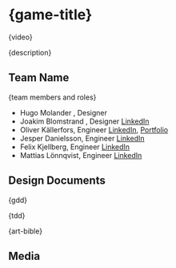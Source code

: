 # {game-title}

{video}

{description}

## Team Name

{team members and roles}

* Hugo Molander , Designer
* Joakim Blomstrand , Designer [LinkedIn](https://www.linkedin.com/in/joakim-blomstrand-218417227/)
* Oliver Källerfors, Engineer [LinkedIn](https://www.linkedin.com/in/oliver-källerfors-358bb21b3/), [Portfolio](https://partisanprogrammer.wordpress.com)
* Jesper Danielsson, Engineer [LinkedIn](https://www.linkedin.com/in/jesper-danielsson-9b7048159/)
* Felix Kjellberg, Engineer [LinkedIn](https://www.linkedin.com/in/felix-kjellberg-837321228/)
* Mattias Lönnqvist, Engineer [LinkedIn](https://www.linkedin.com/in/mattias-l%C3%B6nnqvist-a12929230/)

## Design Documents

{gdd}

{tdd}

{art-bible}

## Media

